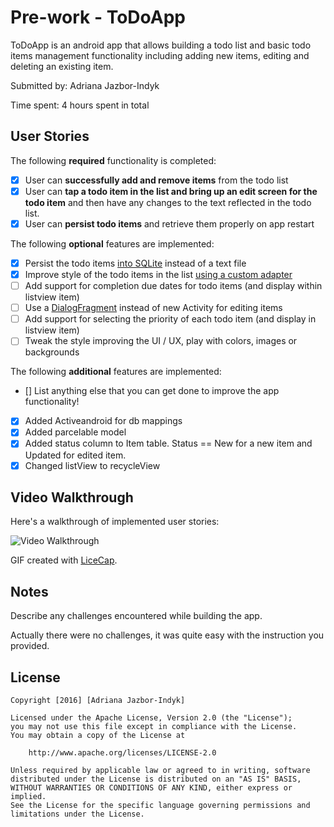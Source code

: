 # Pre-work - ToDoApp

ToDoApp is an android app that allows building a todo list and basic todo items management functionality including adding new items, editing and deleting an existing item.

Submitted by: Adriana Jazbor-Indyk

Time spent: 4 hours spent in total

## User Stories

The following **required** functionality is completed:

* [x] User can **successfully add and remove items** from the todo list
* [x] User can **tap a todo item in the list and bring up an edit screen for the todo item** and then have any changes to the text reflected in the todo list.
* [x] User can **persist todo items** and retrieve them properly on app restart

The following **optional** features are implemented:

* [x] Persist the todo items [into SQLite](http://guides.codepath.com/android/Persisting-Data-to-the-Device#sqlite) instead of a text file
* [x] Improve style of the todo items in the list [using a custom adapter](http://guides.codepath.com/android/Using-an-ArrayAdapter-with-ListView)
* [ ] Add support for completion due dates for todo items (and display within listview item)
* [ ] Use a [DialogFragment](http://guides.codepath.com/android/Using-DialogFragment) instead of new Activity for editing items
* [ ] Add support for selecting the priority of each todo item (and display in listview item)
* [ ] Tweak the style improving the UI / UX, play with colors, images or backgrounds

The following **additional** features are implemented:

* [] List anything else that you can get done to improve the app functionality!
* [x] Added Activeandroid for db mappings
* [x] Added parcelable model
* [x] Added status column to Item table. Status == New for a new item and Updated for edited item.
* [x] Changed listView to recycleView

## Video Walkthrough 

Here's a walkthrough of implemented user stories:

<img src='https://www.dropbox.com/s/jgq7g6ud0xkrc49/demo2.gif?raw=1' title='Video Walkthrough' width='' alt='Video Walkthrough' />

GIF created with [LiceCap](http://www.cockos.com/licecap/).

## Notes

Describe any challenges encountered while building the app.

Actually there were no challenges, it was quite easy with the instruction you provided.

## License

    Copyright [2016] [Adriana Jazbor-Indyk]

    Licensed under the Apache License, Version 2.0 (the "License");
    you may not use this file except in compliance with the License.
    You may obtain a copy of the License at

        http://www.apache.org/licenses/LICENSE-2.0

    Unless required by applicable law or agreed to in writing, software
    distributed under the License is distributed on an "AS IS" BASIS,
    WITHOUT WARRANTIES OR CONDITIONS OF ANY KIND, either express or implied.
    See the License for the specific language governing permissions and
    limitations under the License.
